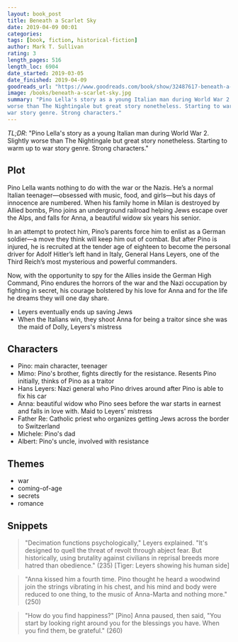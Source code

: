 ```yaml
---
layout: book_post
title: Beneath a Scarlet Sky
date: 2019-04-09 00:01
categories:
tags: [book, fiction, historical-fiction]
author: Mark T. Sullivan
rating: 3
length_pages: 516
length_loc: 6904
date_started: 2019-03-05
date_finished: 2019-04-09
goodreads_url: "https://www.goodreads.com/book/show/32487617-beneath-a-scarlet-sky?ac=1&from_search=true"
image: /books/beneath-a-scarlet-sky.jpg
summary: "Pino Lella's story as a young Italian man during World War 2. Slightly
worse than The Nightingale but great story nonetheless. Starting to warm up to
war story genre. Strong characters."
---
```


*TL;DR*: "Pino Lella's story as a young Italian man during World War 2. Slightly
worse than The Nightingale but great story nonetheless. Starting to warm up to
war story genre. Strong characters."

## Plot

Pino Lella wants nothing to do with the war or the Nazis. He’s a normal Italian
teenager—obsessed with music, food, and girls—but his days of innocence are
numbered. When his family home in Milan is destroyed by Allied bombs, Pino joins
an underground railroad helping Jews escape over the Alps, and falls for Anna, a
beautiful widow six years his senior.

In an attempt to protect him, Pino’s parents force him to enlist as a German
soldier—a move they think will keep him out of combat. But after Pino is
injured, he is recruited at the tender age of eighteen to become the personal
driver for Adolf Hitler’s left hand in Italy, General Hans Leyers, one of the
Third Reich’s most mysterious and powerful commanders.

Now, with the opportunity to spy for the Allies inside the German High Command,
Pino endures the horrors of the war and the Nazi occupation by fighting in
secret, his courage bolstered by his love for Anna and for the life he dreams
they will one day share.

* Leyers eventually ends up saving Jews
* When the Italians win, they shoot Anna for being a traitor since she was the
  maid of Dolly, Leyers's mistress

## Characters

* Pino: main character, teenager
* Mimo: Pino's brother, fights directly for the resistance. Resents Pino
  initially, thinks of Pino as a traitor
* Hans Leyers: Nazi general who Pino drives around after Pino is able to fix his
  car
* Anna: beautiful widow who Pino sees before the war starts in earnest and falls
  in love with. Maid to Leyers' mistress
* Father Re: Catholic priest who organizes getting Jews across the border to
  Switzerland
* Michele: Pino's dad
* Albert: Pino's uncle, involved with resistance

## Themes

* war
* coming-of-age
* secrets
* romance

## Snippets

<blockquote>
  <p>
  "Decimation functions psychologically," Leyers explained. "It's designed to
  quell the threat of revolt through abject fear. But historically, using
  brutality against civilians in reprisal breeds more hatred than obedience."
  (235)
  [Tiger: Leyers showing his human side]
  </p>
</blockquote>

<blockquote>
  <p>
  "Anna kissed him a fourth time. Pino thought he heard a woodwind join the
  strings vibrating in his chest, and his mind and body were reduced to one
  thing, to the music of Anna-Marta and nothing more." (250)
  </p>
</blockquote>

<blockquote>
  <p>
  "How do you find happiness?" [Pino]
  Anna paused, then said, "You start by looking right around you for the
  blessings you have. When you find them, be grateful." (260)
  </p>
</blockquote>

